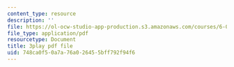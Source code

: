 ```yaml
---
content_type: resource
description: ''
file: https://ol-ocw-studio-app-production.s3.amazonaws.com/courses/6-004-computation-structures-spring-2017/748ca0f50a7a76a026455bff792f94f6_M-ZgVhzvh24.pdf
file_type: application/pdf
resourcetype: Document
title: 3play pdf file
uid: 748ca0f5-0a7a-76a0-2645-5bff792f94f6
---
```

